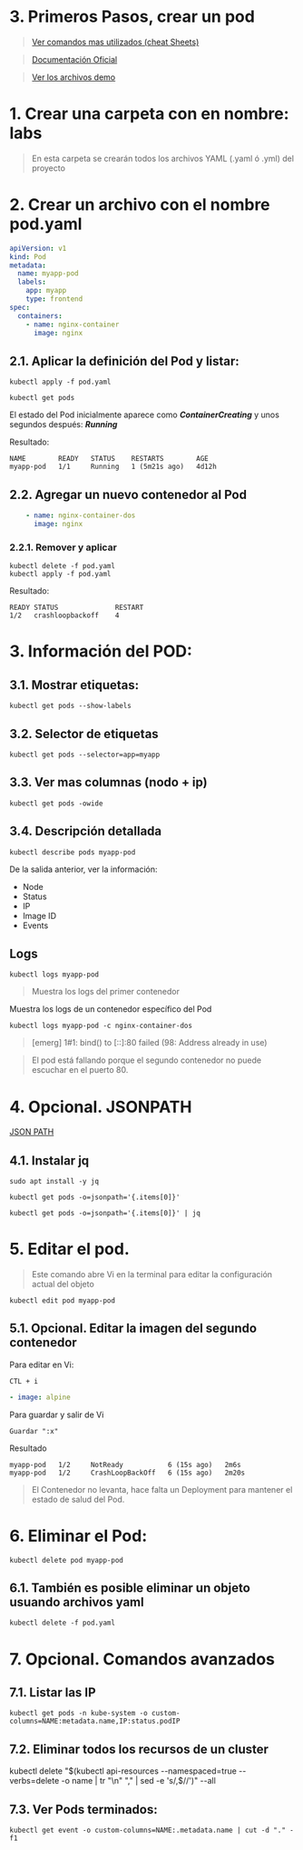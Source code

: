 # 3. Primeros Pasos, crear un pod <!-- omit in toc -->

> [Ver comandos mas utilizados (cheat Sheets)](https://kubernetes.io/docs/reference/kubectl/cheatsheet/)

> [Documentación Oficial](https://kubernetes.io/docs/concepts/workloads/pods/)

> [Ver los archivos demo](./assets)

# 1. Crear una carpeta con en nombre: labs
> En esta carpeta se crearán todos los archivos YAML (.yaml ó .yml) del proyecto

# 2. Crear un archivo con el nombre pod.yaml
```yaml
apiVersion: v1
kind: Pod
metadata:
  name: myapp-pod
  labels:
    app: myapp
    type: frontend
spec:
  containers:
    - name: nginx-container
      image: nginx
```

## 2.1. Aplicar la definición del Pod y listar:

```
kubectl apply -f pod.yaml

kubectl get pods
```

El estado del Pod inicialmente aparece como ***ContainerCreating*** y unos segundos después: ***Running***

Resultado:
```
NAME        READY   STATUS    RESTARTS        AGE
myapp-pod   1/1     Running   1 (5m21s ago)   4d12h
```

## 2.2. Agregar un nuevo contenedor al Pod
```yaml
    - name: nginx-container-dos
      image: nginx
```
### 2.2.1. Remover y aplicar
```
kubectl delete -f pod.yaml
kubectl apply -f pod.yaml
```

Resultado:
```
READY STATUS              RESTART
1/2   crashloopbackoff    4
```

# 3. Información del POD:
## 3.1. Mostrar etiquetas:
```
kubectl get pods --show-labels

```

## 3.2. Selector de etiquetas
```
kubectl get pods --selector=app=myapp
```

## 3.3. Ver mas columnas (nodo + ip)
```
kubectl get pods -owide
```

## 3.4. Descripción detallada
```
kubectl describe pods myapp-pod
```
De la salida anterior, ver la información:
- Node
- Status
- IP
- Image ID
- Events

## Logs
```
kubectl logs myapp-pod
```
> Muestra los logs del primer contenedor

Muestra los logs de un contenedor específico del Pod
```
kubectl logs myapp-pod -c nginx-container-dos
```
> [emerg] 1#1: bind() to [::]:80 failed (98: Address already in use)

> El pod está fallando porque el segundo contenedor no puede escuchar en el puerto 80.

# 4. Opcional. JSONPATH
[JSON PATH](https://kubernetes.io/docs/reference/kubectl/jsonpath/)
## 4.1. Instalar jq

```
sudo apt install -y jq

kubectl get pods -o=jsonpath='{.items[0]}'

kubectl get pods -o=jsonpath='{.items[0]}' | jq
```

# 5. Editar el pod.

> Este comando abre Vi en la terminal para editar la configuración actual del objeto

```
kubectl edit pod myapp-pod
```

## 5.1. Opcional. Editar la imagen del segundo contenedor
Para editar en Vi:
~~~~
CTL + i
~~~~
```yaml
- image: alpine
```

Para guardar y salir de Vi
~~~~
Guardar ":x"
~~~~

Resultado
~~~~
myapp-pod   1/2     NotReady           6 (15s ago)   2m6s
myapp-pod   1/2     CrashLoopBackOff   6 (15s ago)   2m20s
~~~~
> El Contenedor no levanta, hace falta un Deployment para mantener el estado de salud del Pod.

# 6. Eliminar el Pod:
```
kubectl delete pod myapp-pod
```
## 6.1. También es posible eliminar un objeto usuando archivos yaml
```
kubectl delete -f pod.yaml
```

# 7. Opcional. Comandos avanzados
## 7.1. Listar las IP

```
kubectl get pods -n kube-system -o custom-columns=NAME:metadata.name,IP:status.podIP
```

## 7.2. Eliminar todos los recursos de un cluster
kubectl delete "$(kubectl api-resources --namespaced=true --verbs=delete -o name | tr "\n" "," | sed -e 's/,$//')" --all


## 7.3. Ver Pods terminados:
```
kubectl get event -o custom-columns=NAME:.metadata.name | cut -d "." -f1
```
